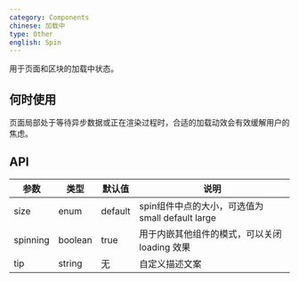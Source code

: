 ```yaml
---
category: Components
chinese: 加载中
type: Other
english: Spin
---
```


用于页面和区块的加载中状态。

## 何时使用

页面局部处于等待异步数据或正在渲染过程时，合适的加载动效会有效缓解用户的焦虑。


## API


| 参数       | 类型           | 默认值      | 说明         |
|------------|----------------|-------------|--------------|
| size       | enum           | default     | spin组件中点的大小，可选值为 small default large |
| spinning   | boolean        | true        | 用于内嵌其他组件的模式，可以关闭 loading 效果    |
| tip    | string        | 无        | 自定义描述文案 |
